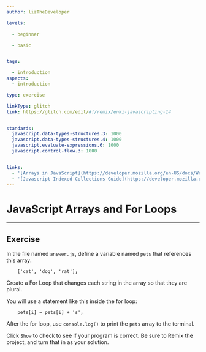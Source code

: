 ```yaml
---
author: lizTheDeveloper

levels:

  - beginner

  - basic


tags:

  - introduction
aspects:
  - introduction

type: exercise

linkType: glitch
link: https://glitch.com/edit/#!/remix/enki-javascripting-14


standards:
  javascript.data-types-structures.3: 1000
  javascript.data-types-structures.4: 1000
  javascript.evaluate-expressions.6: 1000
  javascript.control-flow.3: 1000


links:
  - '[Arrays in JavaScript](https://developer.mozilla.org/en-US/docs/Web/JavaScript/Reference/Global_Objects/Array){documentation}'
  - '[Javascript Indexed Collections Guide](https://developer.mozilla.org/en-US/docs/Web/JavaScript/Guide/Indexed_collections){walkthrough}'
---
```

# JavaScript Arrays and For Loops
---
## Exercise

In the file named `answer.js`, define a variable named `pets` that references this array:
```
    ['cat', 'dog', 'rat'];
```
Create a For Loop that changes each string in the array so that they are plural.

You will use a statement like this inside the for loop:
```
    pets[i] = pets[i] + 's';
```
After the for loop, use `console.log()` to print the `pets` array to the terminal.

Click `Show` to check to see if your program is correct.
Be sure to Remix the project, and turn that in as your solution.
